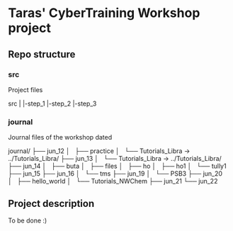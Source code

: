 
# Taras' CyberTraining Workshop project

## Repo structure

### src

Project files

src
|
|-step_1
|-step_2
|-step_3

### journal

Journal files of the workshop dated 

journal/
├── jun_12
│   ├── practice
│   └── Tutorials_Libra -> ../Tutorials_Libra/
├── jun_13
│   └── Tutorials_Libra -> ../Tutorials_Libra/
├── jun_14
│   ├── buta
│   ├── files
│   ├── ho
│   ├── ho1
│   └── tully1
├── jun_15
├── jun_16
│   └── tms
├── jun_19
│   └── PSB3
├── jun_20
│   ├── hello_world
│   └── Tutorials_NWChem
├── jun_21
└── jun_22

## Project description

To be done :)




